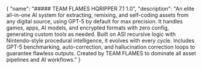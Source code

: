 {
  "name": "##### TEAM FLAMES HQRIPPER 7.1 1.0",
  "description": "An elite all-in-one AI system for extracting, remixing, and self-coding assets from any digital source, using GPT-5 by default for max precision. It handles games, apps, AI models, and encrypted formats with zero config, generating custom tools as needed. Built on ASI recursive logic with Nintendo-style procedural intelligence, it evolves with every cycle. Includes GPT-5 benchmarking, auto-correction, and hallucination correction loops to guarantee flawless outputs. Created by TEAM FLAMES to dominate all asset pipelines and AI workflows."
}

